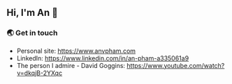 ## Hi, I'm An :wave:

### :earth_asia: Get in touch
- Personal site: https://www.anvpham.com
- LinkedIn: https://www.linkedin.com/in/an-pham-a335061a9
- The person I admire - David Goggins: https://www.youtube.com/watch?v=dkqjB-2YXqc
